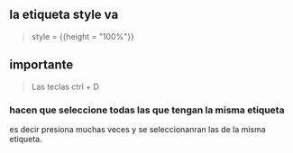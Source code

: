 ## la etiqueta style va 
> style = {{height = "100%"}}

## importante 
> Las teclas ctrl + D 
### hacen que seleccione todas las que tengan la misma etiqueta
es decir presiona muchas veces y se seleccionanran las de la misma etiqueta.